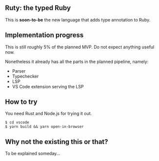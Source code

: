 ## Ruty: the typed Ruby

This is **soon-to-be** the new language that adds type annotation to Ruby.

## Implementation progress

This is still roughly 5% of the planned MVP.
Do not expect anything useful now.

Nonetheless it already has all the parts
in the planned pipeline, namely:

- Parser
- Typechecker
- LSP
- VS Code extension serving the LSP

## How to try

You need Rust and Node.js for trying it out.

```
$ cd vscode
$ yarn build && yarn open-in-browser
```

## Why not the existing this or that?

To be explained someday...
